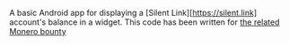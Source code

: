 A basic Android app for displaying a [Silent Link][https://silent.link] account's balance in a widget. This code has been written for [the related Monero bounty](https://bounties.monero.social/posts/179/2-100m-silent-link-develop-android-widget-for-displaying-of-account-balance)